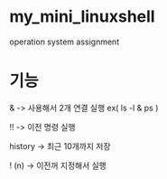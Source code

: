 # my_mini_linuxshell
operation system assignment
# 기능
& -> 사용해서 2개 연결 실행
ex( ls -l & ps )

!! -> 이전 명령 실행

history -> 최근 10개까지 저장

! (n) -> 이전꺼 지정해서 실행

